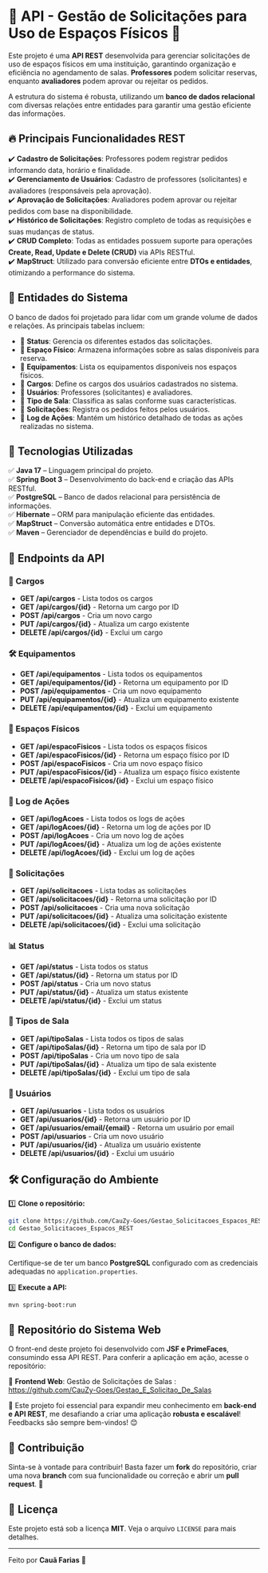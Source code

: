 # 🚀 API - Gestão de Solicitações para Uso de Espaços Físicos 🏫

Este projeto é uma **API REST** desenvolvida para gerenciar solicitações de uso de espaços físicos em uma instituição, garantindo organização e eficiência no agendamento de salas. **Professores** podem solicitar reservas, enquanto **avaliadores** podem aprovar ou rejeitar os pedidos.

A estrutura do sistema é robusta, utilizando um **banco de dados relacional** com diversas relações entre entidades para garantir uma gestão eficiente das informações.

## 🔥 Principais Funcionalidades REST

✔️ **Cadastro de Solicitações**: Professores podem registrar pedidos informando data, horário e finalidade.<br/>
✔️ **Gerenciamento de Usuários**: Cadastro de professores (solicitantes) e avaliadores (responsáveis pela aprovação).<br/>
✔️ **Aprovação de Solicitações**: Avaliadores podem aprovar ou rejeitar pedidos com base na disponibilidade. <br/>
✔️ **Histórico de Solicitações**: Registro completo de todas as requisições e suas mudanças de status.<br/>
✔️ **CRUD Completo**: Todas as entidades possuem suporte para operações **Create, Read, Update e Delete (CRUD)** via APIs RESTful.<br/>
✔️ **MapStruct**: Utilizado para conversão eficiente entre **DTOs e entidades**, otimizando a performance do sistema.<br/>

## 📂 Entidades do Sistema

O banco de dados foi projetado para lidar com um grande volume de dados e relações. As principais tabelas incluem:

- 📌 **Status**: Gerencia os diferentes estados das solicitações.
- 📌 **Espaço Físico**: Armazena informações sobre as salas disponíveis para reserva.
- 📌 **Equipamentos**: Lista os equipamentos disponíveis nos espaços físicos.
- 📌 **Cargos**: Define os cargos dos usuários cadastrados no sistema.
- 📌 **Usuários**: Professores (solicitantes) e avaliadores.
- 📌 **Tipo de Sala**: Classifica as salas conforme suas características.
- 📌 **Solicitações**: Registra os pedidos feitos pelos usuários.
- 📌 **Log de Ações**: Mantém um histórico detalhado de todas as ações realizadas no sistema.

## 💾 Tecnologias Utilizadas

✅ **Java 17** – Linguagem principal do projeto.<br/>
✅ **Spring Boot 3** – Desenvolvimento do back-end e criação das APIs RESTful.<br/>
✅ **PostgreSQL** – Banco de dados relacional para persistência de informações.<br/>
✅ **Hibernate** – ORM para manipulação eficiente das entidades.<br/>
✅ **MapStruct** – Conversão automática entre entidades e DTOs.<br/>
✅ **Maven** – Gerenciador de dependências e build do projeto.<br/>

## 🔗 Endpoints da API

### 🏢 Cargos
- **GET /api/cargos** - Lista todos os cargos
- **GET /api/cargos/{id}** - Retorna um cargo por ID
- **POST /api/cargos** - Cria um novo cargo
- **PUT /api/cargos/{id}** - Atualiza um cargo existente
- **DELETE /api/cargos/{id}** - Exclui um cargo

### 🛠️ Equipamentos
- **GET /api/equipamentos** - Lista todos os equipamentos
- **GET /api/equipamentos/{id}** - Retorna um equipamento por ID
- **POST /api/equipamentos** - Cria um novo equipamento
- **PUT /api/equipamentos/{id}** - Atualiza um equipamento existente
- **DELETE /api/equipamentos/{id}** - Exclui um equipamento

### 🏫 Espaços Físicos
- **GET /api/espacoFisicos** - Lista todos os espaços físicos
- **GET /api/espacoFisicos/{id}** - Retorna um espaço físico por ID
- **POST /api/espacoFisicos** - Cria um novo espaço físico
- **PUT /api/espacoFisicos/{id}** - Atualiza um espaço físico existente
- **DELETE /api/espacoFisicos/{id}** - Exclui um espaço físico

### 📜 Log de Ações
- **GET /api/logAcoes** - Lista todos os logs de ações
- **GET /api/logAcoes/{id}** - Retorna um log de ações por ID
- **POST /api/logAcoes** - Cria um novo log de ações
- **PUT /api/logAcoes/{id}** - Atualiza um log de ações existente
- **DELETE /api/logAcoes/{id}** - Exclui um log de ações

### 📌 Solicitações
- **GET /api/solicitacoes** - Lista todas as solicitações
- **GET /api/solicitacoes/{id}** - Retorna uma solicitação por ID
- **POST /api/solicitacoes** - Cria uma nova solicitação
- **PUT /api/solicitacoes/{id}** - Atualiza uma solicitação existente
- **DELETE /api/solicitacoes/{id}** - Exclui uma solicitação

### 📊 Status
- **GET /api/status** - Lista todos os status
- **GET /api/status/{id}** - Retorna um status por ID
- **POST /api/status** - Cria um novo status
- **PUT /api/status/{id}** - Atualiza um status existente
- **DELETE /api/status/{id}** - Exclui um status

### 🏢 Tipos de Sala
- **GET /api/tipoSalas** - Lista todos os tipos de salas
- **GET /api/tipoSalas/{id}** - Retorna um tipo de sala por ID
- **POST /api/tipoSalas** - Cria um novo tipo de sala
- **PUT /api/tipoSalas/{id}** - Atualiza um tipo de sala existente
- **DELETE /api/tipoSalas/{id}** - Exclui um tipo de sala

### 👥 Usuários
- **GET /api/usuarios** - Lista todos os usuários
- **GET /api/usuarios/{id}** - Retorna um usuário por ID
- **GET /api/usuarios/email/{email}** - Retorna um usuário por email
- **POST /api/usuarios** - Cria um novo usuário
- **PUT /api/usuarios/{id}** - Atualiza um usuário existente
- **DELETE /api/usuarios/{id}** - Exclui um usuário

## 🛠️ Configuração do Ambiente

1️⃣ **Clone o repositório:**

```sh
git clone https://github.com/CauZy-Goes/Gestao_Solicitacoes_Espacos_REST.git
cd Gestao_Solicitacoes_Espacos_REST
```

2️⃣ **Configure o banco de dados:**

Certifique-se de ter um banco **PostgreSQL** configurado com as credenciais adequadas no `application.properties`.

3️⃣ **Execute a API:**

```sh
mvn spring-boot:run
```

## 🔗 Repositório do Sistema Web

O front-end deste projeto foi desenvolvido com **JSF e PrimeFaces**, consumindo essa API REST. Para conferir a aplicação em ação, acesse o repositório:

🔹 **Frontend Web**: Gestão de Solicitações de Salas : https://github.com/CauZy-Goes/Gestao_E_Solicitao_De_Salas

🚀 Este projeto foi essencial para expandir meu conhecimento em **back-end e API REST**, me desafiando a criar uma aplicação **robusta e escalável**! Feedbacks são sempre bem-vindos! 😊

## 🎯 Contribuição

Sinta-se à vontade para contribuir! Basta fazer um **fork** do repositório, criar uma nova **branch** com sua funcionalidade ou correção e abrir um **pull request**. 🚀

## 📝 Licença

Este projeto está sob a licença **MIT**. Veja o arquivo `LICENSE` para mais detalhes.

---

Feito por **Cauã Farias** 🚀


